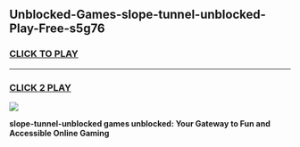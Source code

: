 
## Unblocked-Games-slope-tunnel-unblocked-Play-Free-s5g76
<h3>
<a href="https://premium76.site?title=slope-tunnel-unblocked&ref=10A">CLICK TO PLAY</a></h3>
<hr>

<h3>
<a href="https://premium76.site?title=slope-tunnel-unblocked&ref=10A">CLICK 2 PLAY</a>
  
</h3>

<a href="https://premium76.site?title=slope-tunnel-unblocked&ref=10A"><img src="https://clearcache.store/games.png"></a>


**slope-tunnel-unblocked games unblocked: Your Gateway to Fun and Accessible Online Gaming**
